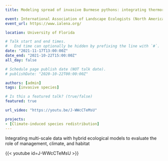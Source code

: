 ```yaml
---
title: Modeling spread of invasive Burmese pythons: integrating thermoregulation, behavior, and mortality

event: International Association of Landscape Ecologists (North America)
event_url: https://www.ialena.org/

location: University of Florida

# Talk start and end times.
#   End time can optionally be hidden by prefixing the line with `#`.
date: "2021-11-17T13:00:00Z"
date_end: "2021-10-22T15:00:00Z"
all_day: false

# Schedule page publish date (NOT talk date).
# publishDate: "2020-10-22T00:00:00Z"

authors: [admin]
tags: [invasive species]

# Is this a featured talk? (true/false)
featured: true

url_video: "https://youtu.be/J-WWcCTeMsU"

projects:
- [Climate-induced species redistribution]
---
```


Integrating multi-scale data with hybrid ecological models to evaluate the role of management, climate, and habitat


{{< youtube id=J-WWcCTeMsU >}}
